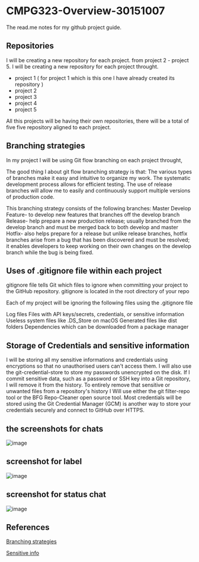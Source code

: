 # CMPG323-Overview-30151007
 The read.me notes for my github project guide.

## Repositories
I will be creating a new repository for each project. from project 2 - project 5.
I will be creating a new repository for each project throught.

* project 1 ( for project 1 which is this one I have already created its repository )
* project 2
* project 3
* project 4
* project 5


All this projects will be having their own repositories, there will be a total of five five repository aligned to each project.

## Branching strategies
In my project I will be using Git flow branching on each project throught,

The good thing I about git flow branching strategy is that:
The various types of branches make it easy and intuitive to organize my work.
The systematic development process allows for efficient testing.
The use of release branches will allow me to easily and continuously support multiple versions of production code.

This branching strategy consists of the following branches:
Master 
Develop
Feature- to develop new features that branches off the develop branch 
Release- help prepare a new production release; usually branched from the develop branch and must be merged back to both develop and master
Hotfix- also helps prepare for a release but unlike release branches, hotfix branches arise from a bug that has been discovered and must be resolved; it enables developers to keep working on their own changes on the develop branch while the bug is being fixed.

## Uses of .gitignore file within each project

gitignore file tells Git which files to ignore when committing your project to the GitHub repository. gitignore is located in the root directory of your repo

Each of my project will  be ignoring the  following files using the  .gitignore file

Log files
Files with API keys/secrets, credentials, or sensitive information
Useless system files like .DS_Store on macOS
Generated files like dist folders
Dependencies which can be downloaded from a package manager

## Storage of Credentials and sensitive information
 I will be storing all my sensitive informations and credentials using encryptions so that no unauthorised users can't access them.
 I will also use the  git-credential-store to store my passwords unencrypted on the disk.
 If I commit sensitive data, such as a password or SSH key into a Git repository, I will  remove it from the history. To entirely remove  that sensitive  or unwanted files from a repository's history I Will use either the git filter-repo tool or the BFG Repo-Cleaner open source tool.
Most credentials will be stored using the Git Credential Manager (GCM) is another way to store your credentials securely and connect to GitHub over HTTPS. 
 ## the screenshots for chats
 ![image](https://user-images.githubusercontent.com/111001425/187912484-2384fba1-821b-4570-948c-c05997d3e9f0.png)
 
 ## screenshot for label
 ![image](https://user-images.githubusercontent.com/111001425/187912870-b33427cc-defb-4ebd-9f1f-4bcd3a410f0a.png)

## screenshot for status chat
![image](https://user-images.githubusercontent.com/111001425/187913335-14067241-3840-434a-bd85-561f67d6fd2a.png)


 ## References
 [Branching strategies](https://www.flagship.io/git-branching-strategies/)
 
 [Sensitive info](https://docs.github.com/en/actions/security-guides/encrypted-secrets)

